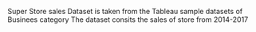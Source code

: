  Super Store sales Dataset is taken from the Tableau sample datasets of Businees category
The dataset consits the sales of store from 2014-2017
